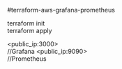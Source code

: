 #terraform-aws-grafana-prometheus <br>

terraform init <br>
terraform apply <br>

<public_ip:3000> <br> //Grafana
<public_ip:9090> <br> //Prometheus
